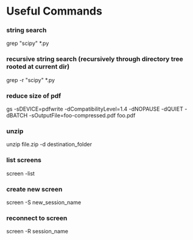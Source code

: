 # Useful Commands

### string search
grep "scipy" *.py

### recursive string search (recursively through directory tree rooted at current dir)
grep -r "scipy" *.py      

### reduce size of pdf
gs -sDEVICE=pdfwrite -dCompatibilityLevel=1.4 -dNOPAUSE -dQUIET -dBATCH -sOutputFile=foo-compressed.pdf foo.pdf

### unzip

unzip file.zip -d destination_folder

### list screens

screen -list

### create new screen

screen -S new_session_name

### reconnect to screen

screen -R session_name
